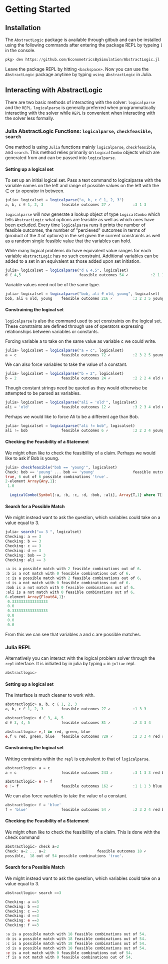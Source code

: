 # Getting Started

## Installation

The `AbstractLogic` package is available through gitbub and can be installed using the following commands after entering the package REPL by typeing `]` in the console.
```julia
pkg> dev https://github.com/EconometricsBySimulation/AbstractLogic.jl
```

Leave the package REPL by hitting `<backspace>`. Now you can use the `AbstractLogic` package anytime by typing `using AbstractLogic` in Julia.

## Interacting with AbstractLogic
There are two basic methods of interacting with the solver: `logicalparse` and the `REPL`. `logicalparse` is generally preferred when programmatically interacting with the solver while `REPL` is convenient when interacting with the solver less formally.

### Julia AbstractLogic Functions: `logicalparse`, `checkfeasible`, `search`
One method is using `Julia` functions mainly `logicalparse`, `checkfeasible`, and `search`. This method relies primarily on `LogicalCombo` objects which are generated from and can be passed into `logicalparse`.

#### Setting up a logical set
To set up an initial logical set. Pass a text command to logicalparse with the variable names on the left and range of possible values on the left with the ∈ or `in` operator in between.

```julia
julia> logicalset = logicalparse("a, b, c ∈ 1, 2, 3")
a, b, c ∈ 1, 2, 3        feasible outcomes 27 ✓          :3 1 3
```

`logicalparse` will now generate a lookup object of type `LogicalCombo` which tells `AbstractLogic` what options are feasible as well as which ones have been excluded. Every time `logicalparse` runs it prints the number of feasible outcomes, the number of "percieved" outcomes in terms of (product of the # of options) in the set given the current constraints as well as a random single feasible value that the variables can hold.

While many logical problems do have equivalent value ranges for each variable `AbstractLogic` has no such constraint. Additional variables can be added to a set in an equivalent as those added upon set initiation.

```julia
julia> logicalset = logicalparse("d ∈ 4,5", logicalset)
d ∈ 4,5                          feasible outcomes 54 ✓          :2 1 1 5
```

Variable values need not be of the same type.

```julia
julia> logicalset = logicalparse("bob, ali ∈ old, young", logicalset)
bob, ali ∈ old, young    feasible outcomes 216 ✓         :3 2 3 5 young old
```

#### Constraining the logical set
`logicalparse` is also the command used to set constraints on the logical set. These constraints are defined through use of operators expressing relationships between variables or constants.

Forcing variable a to take on the same value as variable c we could write.

```julia
julia> logicalset = logicalparse("a = c", logicalset)
a = c                    feasible outcomes 72 ✓          :2 3 2 5 young young
```

We can also force variables to take the value of a constant.

```julia
julia> logicalset = logicalparse("b = 2", logicalset)
b = 2                    feasible outcomes 24 ✓          :2 2 2 4 old old
```

Though constant strings need be quoted as they would otherwise be attempted to be parsed as variables.

```julia
julia> logicalset = logicalparse("ali = 'old'", logicalset)
ali = 'old'              feasible outcomes 12 ✓          :3 2 3 4 old old
```

Perhaps we would like to force Ali to be a different age than Bob.

```julia
julia> logicalset = logicalparse("ali != bob", logicalset)
ali != bob               feasible outcomes 6 ✓           :2 2 2 4 young old
```

#### Checking the Feasibility of a Statement
We might often like to check the feasiblility of a claim. Perhaps we would like to ask if Bob is young.

```julia
julia> checkfeasible("bob == 'young'", logicalset)
Check: bob == 'young' ... bob == 'young'                 feasible outcomes 6 ✓           :3 2 3 4 young old
true, 6 out of 6 possible combinations 'true'.
2-element Array{Any,1}:
 1.0

  LogicalCombo(Symbol[:a, :b, :c, :d, :bob, :ali], Array{T,1} where T[[1, 2, 3], [1, 2, 3], [1, 2, 3], [4, 5], ["old", "young"], ["old", "young"]], Bool[false, false, false, false, false, false, false, false, false, false  …  false, false, false, false, false, false, false, false, false, false])
```

#### Search for a Possible Match
We might instead want to ask the question, which variables could take on a value equal to 3.

```julia
julia> search("== 3 ", logicalset)
Checking: a == 3
Checking: b == 3
Checking: c == 3
Checking: d == 3
Checking: bob == 3
Checking: ali == 3

:a is a possible match with 2 feasible combinations out of 6.
:b is a not match with 0 feasible combinations out of 6.
:c is a possible match with 2 feasible combinations out of 6.
:d is a not match with 0 feasible combinations out of 6.
:bob is a not match with 0 feasible combinations out of 6.
:ali is a not match with 0 feasible combinations out of 6.
6-element Array{Float64,1}:
 0.3333333333333333
 0.0
 0.3333333333333333
 0.0
 0.0
 0.0
```

From this we can see that variables a and c are possible matches.

### Julia REPL
Alternatively you can interact with the logical problem solver through the `repl` interface. It is initiated by in julia by typing `=` in `julia>` repl.

```julia
abstractlogic>
```

#### Setting up a logical set
The interface is much cleaner to work with.

```julia
abstractlogic> a, b, c ∈ 1, 2, 3
a, b, c ∈ 1, 2, 3        feasible outcomes 27 ✓          :1 3 3

abstractlogic> d ∈ 3, 4, 5
d ∈ 3, 4, 5              feasible outcomes 81 ✓          :2 3 3 4

abstractlogic> e,f in red, green, blue
e,f ∈ red, green, blue   feasible outcomes 729 ✓         :2 3 3 4 red red
```

#### Constraining the logical set
Writing contraints within the `repl` is equivalent to that of `logicalparse`.

```julia
abstractlogic> a = c
a = c                    feasible outcomes 243 ✓         :3 1 3 3 red blue

abstractlogic> e != f
e != f                   feasible outcomes 162 ✓         :1 1 1 3 blue green
```

We can also force variables to take the value of a constant.

```julia
abstractlogic> f = 'blue'
f = 'blue'               feasible outcomes 54 ✓          :2 3 2 4 red blue
```

#### Checking the Feasibility of a Statement
We might often like to check the feasiblility of a claim. This is done with the check command

```julia
abstractlogic> check a=2
Check: a=2 ... a=2                       feasible outcomes 18 ✓          :2 1 2 4 green blue
possible,  18 out of 54 possible combinations 'true'.
```

#### Search for a Possible Match
We might instead want to ask the question, which variables could take on a value equal to 3.

```julia
abstractlogic> search ==3

Checking: a ==3
Checking: b ==3
Checking: c ==3
Checking: d ==3
Checking: e ==3
Checking: f ==3

:a is a possible match with 18 feasible combinations out of 54.
:b is a possible match with 18 feasible combinations out of 54.
:c is a possible match with 18 feasible combinations out of 54.
:d is a possible match with 18 feasible combinations out of 54.
:e is a not match with 0 feasible combinations out of 54.
:f is a not match with 0 feasible combinations out of 54.
```
